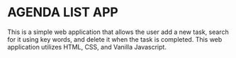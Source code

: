 # AGENDA LIST APP

This is a simple web application that allows the user add a new task, search for it using key words, and delete it when the task is completed. 
This web application utilizes HTML, CSS, and Vanilla Javascript. 
